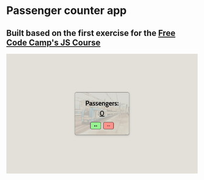 # Passenger counter app

## Built based on the first exercise for the [Free Code Camp's JS Course](https://youtu.be/jS4aFq5-91M)

![](./assets/images/screenshot.png)
